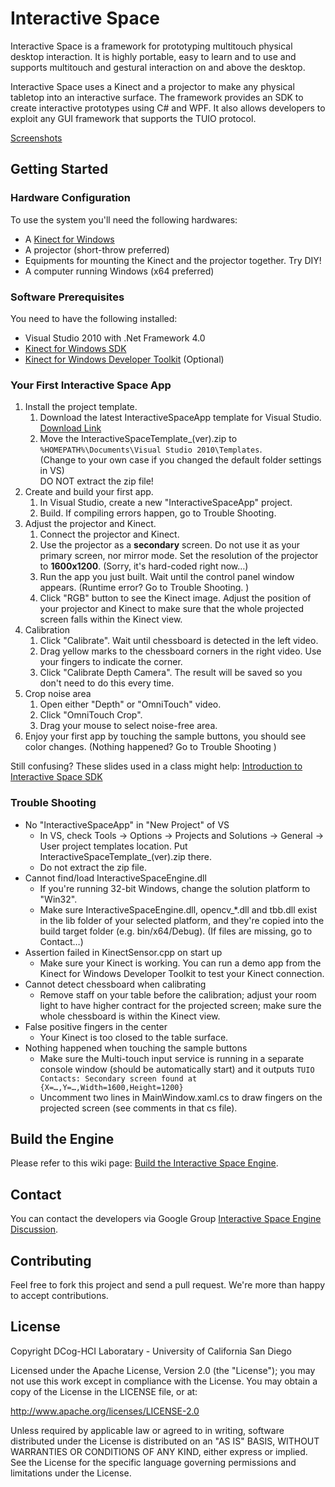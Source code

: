 # Interactive Space

Interactive Space is a framework for prototyping multitouch physical desktop interaction. It is highly portable, easy to learn and to use and supports multitouch and gestural interaction on and above the desktop.

Interactive Space uses a Kinect and a projector to make any physical tabletop into an interactive surface. The framework provides an SDK to create interactive prototypes using C# and WPF. It also allows developers to exploit any GUI framework that supports the TUIO protocol. 

[Screenshots](http://ucsd-hci.github.com/ise/#screenshots)

## Getting Started


### Hardware Configuration

To use the system you'll need the following hardwares:

* A [Kinect for Windows](http://www.microsoft.com/en-us/kinectforwindows/)
* A projector (short-throw preferred)
* Equipments for mounting the Kinect and the projector together. Try DIY!
* A computer running Windows (x64 preferred)

### Software Prerequisites
You need to have the following installed:

* Visual Studio 2010 with .Net Framework 4.0
* [Kinect for Windows SDK](http://www.microsoft.com/en-us/kinectforwindows/develop/developer-downloads.aspx)
* [Kinect for Windows Developer Toolkit](http://www.microsoft.com/en-us/kinectforwindows/develop/developer-downloads.aspx) (Optional) 

### Your First Interactive Space App
1. Install the project template.
    1. Download the latest InteractiveSpaceApp template for Visual Studio. [Download Link](http://ucsd-hci.github.com/ise/#download)
    2. Move the InteractiveSpaceTemplate_(ver).zip to <br/>`%HOMEPATH%\Documents\Visual Studio 2010\Templates`. <br/>
    (Change to your own case if you changed the default folder settings in VS) <br/>
    DO NOT extract the zip file! 
2. Create and build your first app.
	1. In Visual Studio, create a new "InteractiveSpaceApp" project. 
	2. Build. If compiling errors happen, go to Trouble Shooting.
3. Adjust the projector and Kinect.
	1. Connect the projector and Kinect. 
	2. Use the projector as a **secondary** screen. Do not use it as your primary screen, nor mirror mode. Set the resolution of the projector to **1600x1200**. (Sorry, it's hard-coded right now…)
	3. Run the app you just built. Wait until the control panel window appears. (Runtime error? Go to Trouble Shooting. )
	4. Click "RGB" button to see the Kinect image. Adjust the position of your projector and Kinect to make sure that the whole projected screen falls within the Kinect view. 
4. Calibration 
	1. Click "Calibrate". Wait until chessboard is detected in the left video. 
	2. Drag yellow marks to the chessboard corners in the right video. Use your fingers to indicate the corner. 
	3. Click "Calibrate Depth Camera". The result will be saved so you don't need to do this every time. 
5. Crop noise area
	1. Open either "Depth" or "OmniTouch" video.
	2. Click "OmniTouch Crop".
	3. Drag your mouse to select noise-free area. 
6. Enjoy your first app by touching the sample buttons, you should see color changes. (Nothing happened? Go to Trouble Shooting )

Still confusing? These slides used in a class might help: [Introduction to Interactive Space SDK](http://ucsd-hci.github.com/ise/files/CSE118.pdf)
    

### Trouble Shooting
* No "InteractiveSpaceApp" in "New Project" of VS
  * In VS, check Tools -> Options -> Projects and Solutions -> General -> User project templates location. Put InteractiveSpaceTemplate_(ver).zip there.
  * Do not extract the zip file.
* Cannot find/load InteractiveSpaceEngine.dll
  * If you're running 32-bit Windows, change the solution platform to "Win32".
  * Make sure InteractiveSpaceEngine.dll, opencv_*.dll and tbb.dll exist in the lib folder of your selected platform, and they're copied into the build target folder (e.g. bin/x64/Debug). (If files are missing, go to Contact…)
* Assertion failed in KinectSensor.cpp on start up
  * Make sure your Kinect is working. You can run a demo app from the Kinect for Windows Developer Toolkit to test your Kinect connection.
* Cannot detect chessboard when calibrating
  * Remove staff on your table before the calibration; adjust your room light to have higher contract for the projected screen; make sure the whole chessboard is within the Kinect view.
* False positive fingers in the center
  * Your Kinect is too closed to the table surface. 
* Nothing happened when touching the sample buttons
  * Make sure the Multi-touch input service is running in a separate console window (should be automatically start) and it outputs `TUIO Contacts: Secondary screen found at {X=…,Y=…,Width=1600,Height=1200}`
  * Uncomment two lines in MainWindow.xaml.cs to draw fingers on the projected screen (see comments in that cs file).


## Build the Engine

Please refer to this wiki page: [Build the Interactive Space Engine](https://github.com/UCSD-HCI/ise/wiki/Build-the-Interactive-Space-Engine).

## Contact
You can contact the developers via Google Group [Interactive Space Engine Discussion](https://groups.google.com/forum/?fromgroups#!forum/ise-discuss). 

## Contributing
Feel free to fork this project and send a pull request. We're more than happy to accept contributions.

## License

Copyright DCog-HCI Laboratary - University of California San Diego

Licensed under the Apache License, Version 2.0 (the "License"); you may not use this work except in compliance with the License. You may obtain a copy of the License in the LICENSE file, or at:

http://www.apache.org/licenses/LICENSE-2.0

Unless required by applicable law or agreed to in writing, software distributed under the License is distributed on an "AS IS" BASIS, WITHOUT WARRANTIES OR CONDITIONS OF ANY KIND, either express or implied. See the License for the specific language governing permissions and limitations under the License.

